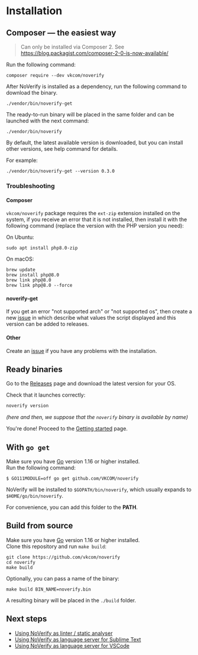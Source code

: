 # Installation

## Composer — the easiest way

> Can only be installed via Composer 2. See https://blog.packagist.com/composer-2-0-is-now-available/

Run the following command:

```shell
composer require --dev vkcom/noverify
```

After NoVerify is installed as a dependency, run the following command to download the binary.

```shell
./vendor/bin/noverify-get
```

The ready-to-run binary will be placed in the same folder and can be launched with the next command:

```shell
./vendor/bin/noverify
```

By default, the latest available version is downloaded, but you can install other versions, see help command for details.

For example:

```shell
./vendor/bin/noverify-get --version 0.3.0
```

### Troubleshooting

#### Composer

`vkcom/noverify` package requires the `ext-zip` extension installed on the system, if you receive an error that it is not installed, then install it with the following command (replace the version with the PHP version you need):

On Ubuntu:

```
sudo apt install php8.0-zip
```

On macOS:

```
brew update
brew install php@8.0
brew link php@8.0
brew link php@8.0 --force
```

#### noverify-get

If you get an error "not supported arch" or "not supported os", then create a new [issue](https://github.com/VKCOM/noverify/issues/new) in which describe what values the script displayed and this version can be added to releases.

#### Other

Create an [issue](https://github.com/VKCOM/noverify/issues/new) if you have any problems with the installation.

## Ready binaries

Go to the [Releases](https://github.com/vkcom/noverify/releases) page and download the latest version for your OS.

Check that it launches correctly:

```bash
noverify version
```

*(here and then, we suppose that the `noverify` binary is available by name)*

You're done! Proceed to the [Getting started](/docs/getting_started.md) page.

## With `go get`

Make sure you have [Go](https://golang.org/dl/) version 1.16 or higher installed.  
Run the following command:

```shell
$ GO111MODULE=off go get github.com/VKCOM/noverify
```

NoVerify will be installed to `$GOPATH/bin/noverify`, which usually expands to `$HOME/go/bin/noverify`.

For convenience, you can add this folder to the **PATH**.

## Build from source

Make sure you have [Go](https://golang.org/dl/) version 1.16 or higher installed.  
Clone this repository and run `make build`:

```shell
git clone https://github.com/vkcom/noverify
cd noverify
make build
```

Optionally, you can pass a name of the binary:

```shell
make build BIN_NAME=noverify.bin
```

A resulting binary will be placed in the `./build` folder.

## Next steps

- [Using NoVerify as linter / static analyser](/docs/getting_started.md)
- [Using NoVerify as language server for Sublime Text](sublime-plugin.md)
- [Using NoVerify as language server for VSCode](vscode-plugin.md)
